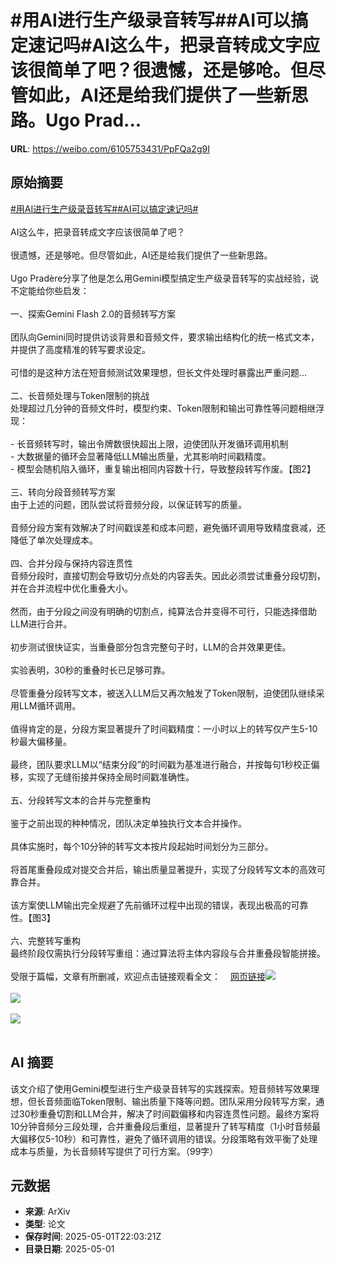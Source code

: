 # #用AI进行生产级录音转写##AI可以搞定速记吗#AI这么牛，把录音转成文字应该很简单了吧？很遗憾，还是够呛。但尽管如此，AI还是给我们提供了一些新思路。Ugo Prad...

**URL**: https://weibo.com/6105753431/PpFQa2g9I

## 原始摘要

<a href="https://m.weibo.cn/search?containerid=231522type%3D1%26t%3D10%26q%3D%23%E7%94%A8AI%E8%BF%9B%E8%A1%8C%E7%94%9F%E4%BA%A7%E7%BA%A7%E5%BD%95%E9%9F%B3%E8%BD%AC%E5%86%99%23&amp;extparam=%23%E7%94%A8AI%E8%BF%9B%E8%A1%8C%E7%94%9F%E4%BA%A7%E7%BA%A7%E5%BD%95%E9%9F%B3%E8%BD%AC%E5%86%99%23" data-hide=""><span class="surl-text">#用AI进行生产级录音转写#</span></a><a href="https://m.weibo.cn/search?containerid=231522type%3D1%26t%3D10%26q%3D%23AI%E5%8F%AF%E4%BB%A5%E6%90%9E%E5%AE%9A%E9%80%9F%E8%AE%B0%E5%90%97%23&amp;extparam=%23AI%E5%8F%AF%E4%BB%A5%E6%90%9E%E5%AE%9A%E9%80%9F%E8%AE%B0%E5%90%97%23" data-hide=""><span class="surl-text">#AI可以搞定速记吗#</span></a><br><br>AI这么牛，把录音转成文字应该很简单了吧？<br><br>很遗憾，还是够呛。但尽管如此，AI还是给我们提供了一些新思路。<br><br>Ugo Pradère分享了他是怎么用Gemini模型搞定生产级录音转写的实战经验，说不定能给你些启发：<br><br>一、探索Gemini Flash 2.0的音频转写方案<br><br>团队向Gemini同时提供访谈背景和音频文件，要求输出结构化的统一格式文本，并提供了高度精准的转写要求设定。<br><br>可惜的是这种方法在短音频测试效果理想，但长文件处理时暴露出严重问题...<br><br>二、长音频处理与Token限制的挑战<br>处理超过几分钟的音频文件时，模型约束、Token限制和输出可靠性等问题相继浮现：<br><br>- 长音频转写时，输出令牌数很快超出上限，迫使团队开发循环调用机制<br>- 大数据量的循环会显著降低LLM输出质量，尤其影响时间戳精度。<br>- 模型会随机陷入循环，重复输出相同内容数十行，导致整段转写作废。【图2】<br><br>三、转向分段音频转写方案<br>由于上述的问题，团队尝试将音频分段，以保证转写的质量。<br><br>音频分段方案有效解决了时间戳误差和成本问题，避免循环调用导致精度衰减，还降低了单次处理成本。<br><br>四、合并分段与保持内容连贯性<br>音频分段时，直接切割会导致切分点处的内容丢失。因此必须尝试重叠分段切割，并在合并流程中优化重叠大小。<br><br>然而，由于分段之间没有明确的切割点，纯算法合并变得不可行，只能选择借助LLM进行合并。<br><br>初步测试很快证实，当重叠部分包含完整句子时，LLM的合并效果更佳。<br><br>实验表明，30秒的重叠时长已足够可靠。<br><br>尽管重叠分段转写文本，被送入LLM后又再次触发了Token限制，迫使团队继续采用LLM循环调用。<br><br>值得肯定的是，分段方案显著提升了时间戳精度：一小时以上的转写仅产生5-10秒最大偏移量。<br><br>最终，团队要求LLM以“结束分段”的时间戳为基准进行融合，并按每句1秒校正偏移，实现了无缝衔接并保持全局时间戳准确性。<br><br>五、分段转写文本的合并与完整重构<br><br>鉴于之前出现的种种情况，团队决定单独执行文本合并操作。<br><br>具体实施时，每个10分钟的转写文本按片段起始时间划分为三部分。<br><br>将首尾重叠段成对提交合并后，输出质量显著提升，实现了分段转写文本的高效可靠合并。<br><br>该方案使LLM输出完全规避了先前循环过程中出现的错误，表现出极高的可靠性。【图3】<br><br>六、完整转写重构<br>最终阶段仅需执行分段转写重组：通过算法将主体内容段与合并重叠段智能拼接。<br><br>受限于篇幅，文章有所删减，欢迎点击链接观看全文：<a href="https://weibo.cn/sinaurl?u=https%3A%2F%2Ftowardsdatascience.com%2Fbuilding-a-scalable-and-accurate-audio-interview-transcription-pipeline-with-google-gemini%2F" data-hide=""><span class="url-icon"><img style="width: 1rem;height: 1rem" src="https://h5.sinaimg.cn/upload/2015/09/25/3/timeline_card_small_web_default.png" referrerpolicy="no-referrer"></span><span class="surl-text">网页链接</span></a><img style="" src="https://tvax3.sinaimg.cn/large/006Fd7o3gy1i0yz1yjb6cj30u00gvk8n.jpg" referrerpolicy="no-referrer"><br><br><img style="" src="https://tvax3.sinaimg.cn/large/006Fd7o3gy1i0yz1zofttj30q80l60w0.jpg" referrerpolicy="no-referrer"><br><br><img style="" src="https://tvax4.sinaimg.cn/large/006Fd7o3gy1i0yz248gusj30q6089add.jpg" referrerpolicy="no-referrer"><br><br>

## AI 摘要

该文介绍了使用Gemini模型进行生产级录音转写的实践探索。短音频转写效果理想，但长音频面临Token限制、输出质量下降等问题。团队采用分段转写方案，通过30秒重叠切割和LLM合并，解决了时间戳偏移和内容连贯性问题。最终方案将10分钟音频分三段处理，合并重叠段后重组，显著提升了转写精度（1小时音频最大偏移仅5-10秒）和可靠性，避免了循环调用的错误。分段策略有效平衡了处理成本与质量，为长音频转写提供了可行方案。（99字）

## 元数据

- **来源**: ArXiv
- **类型**: 论文
- **保存时间**: 2025-05-01T22:03:21Z
- **目录日期**: 2025-05-01
